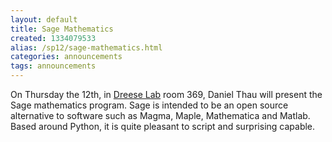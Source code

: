```yaml
---
layout: default
title: Sage Mathematics
created: 1334079533
alias: /sp12/sage-mathematics.html
categories: announcements
tags: announcements
---
```

On Thursday the 12th, in [Dreese Lab](http://www.osu.edu/map/building.php?building=279) room 369, Daniel Thau will present the Sage mathematics program. Sage is intended to be an open source alternative to software such as Magma, Maple, Mathematica and Matlab. Based around Python, it is quite pleasant to script and surprising capable.
